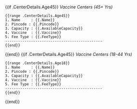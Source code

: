 {{if .CenterDetails.Age45}}
_Vaccine Centers \(45\+ Yrs\)_

```
{{range .CenterDetails.Age45}}
1. Name     : {{.Name}}
2. Pincode : {{.Pincode}}
3. Capacity : {{.AvailableCapacity}}
4. Vaccine  : {{.Vaccine}}
5. Fee Type : {{.FeeType}}
---------------------------------------------
{{end}}
```
{{end}}
{{if .CenterDetails.Age45}}
_Vaccine Centers \(18\-44 Yrs\)_

```
{{range .CenterDetails.Age18}}
1. Name     : {{.Name}}
2. Pincode : {{.Pincode}}
3. Capacity : {{.AvailableCapacity}}
4. Vaccine  : {{.Vaccine}}
5. Fee Type : {{.FeeType}}
---------------------------------------------
{{end}}
```
{{end}}